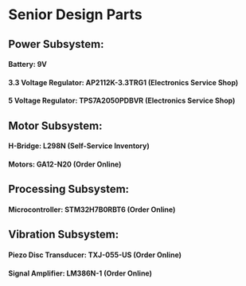 # Senior Design Parts
## Power Subsystem:
#### Battery: 9V 
#### 3.3 Voltage Regulator: AP2112K-3.3TRG1 (Electronics Service Shop)
#### 5 Voltage Regulator: TPS7A2050PDBVR (Electronics Service Shop)

## Motor Subsystem:
#### H-Bridge: L298N (Self-Service Inventory)
#### Motors: GA12-N20 (Order Online)

## Processing Subsystem:
#### Microcontroller: STM32H7B0RBT6 (Order Online)

## Vibration Subsystem:
#### Piezo Disc Transducer: TXJ-055-US (Order Online)
#### Signal Amplifier: LM386N-1 (Order Online)
